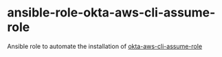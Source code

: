# ansible-role-okta-aws-cli-assume-role
Ansible role to automate the installation of [okta-aws-cli-assume-role](https://github.com/oktadeveloper/okta-aws-cli-assume-role)

